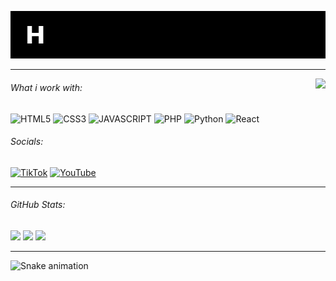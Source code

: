 
<p align="center">
  <img src="typing_effect_nobu.gif" alt="Hi! my name is Nobu" />
</p>


****
<img align="right" height="150" src="https://i.pinimg.com/originals/94/3a/3f/943a3f95936d66dc0c78fd445893431e.gif" />

###### What i work with:
![HTML5](https://img.shields.io/badge/HTML5-E34F26?style=for-the-badge&logo=html5&logoColor=white) ![CSS3](https://img.shields.io/badge/css3-%231572B6.svg?style=for-the-badge&logo=css3&logoColor=white) ![JAVASCRIPT](https://img.shields.io/badge/JavaScript-323330?style=for-the-badge&logo=javascript&logoColor=F7DF1E) ![PHP](https://img.shields.io/badge/php-%23777BB4.svg?style=for-the-badge&logo=php&logoColor=white) ![Python](https://img.shields.io/badge/python-3670A0?style=for-the-badge&logo=python&logoColor=ffdd54) ![React](https://img.shields.io/badge/react-%2320232a.svg?style=for-the-badge&logo=react&logoColor=%2361DAFB)
######  Socials:
[![TikTok](https://img.shields.io/badge/TikTok-%23000000.svg?logo=TikTok&logoColor=white)](https://tiktok.com/@https://www.tiktok.com/@mildrest._) [![YouTube](https://img.shields.io/badge/YouTube-%23FF0000.svg?logo=YouTube&logoColor=white)](@htttps://youtube.com/@powbu) 
****
###### GitHub Stats:

<div align="left">
  <img src="https://github-readme-stats.vercel.app/api?username=nbuuu-u&theme=gruvbox&hide_border=true&include_all_commits=false&count_private=false&show_icons=true">
  <img src="https://nirzak-streak-stats.vercel.app/?user=nbuuu-u&theme=gruvbox&hide_border=true">
  <img src="https://github-readme-stats.vercel.app/api/top-langs/?username=nbuuu-u&theme=gruvbox&hide_border=true&include_all_commits=false&count_private=false&layout=compact">
</div>

****

<img src="https://raw.githubusercontent.com/nbuuu-u/nbuuu-u/output/github-contribution-grid-snake.svg" alt="Snake animation" />
